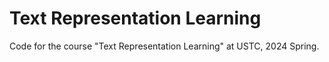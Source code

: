 # Text Representation Learning
Code for the course "Text Representation Learning" at USTC, 2024 Spring.
